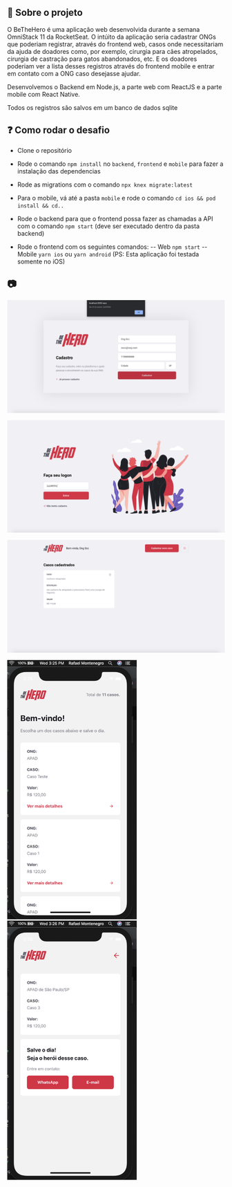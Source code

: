 ## :rocket: Sobre o projeto

O BeTheHero é uma aplicação web desenvolvida durante a semana OmniStack 11 da RocketSeat.
O intúito da aplicação seria cadastrar ONGs que poderiam registrar, através do frontend web, casos onde necessitariam da ajuda de doadores como, por exemplo, cirurgia para cães atropelados, cirurgia de castração para gatos abandonados, etc. E os doadores poderiam ver a lista desses registros através do frontend mobile e entrar em contato com a ONG caso desejasse ajudar.

Desenvolvemos o Backend em Node.js, a parte web com ReactJS e a parte mobile com React Native.

Todos os registros são salvos em um banco de dados sqlite

## :question: Como rodar o desafio

- Clone o repositório
- Rode o comando `npm install` no `backend`, `frontend` e `mobile` para fazer a instalação das dependencias
- Rode as migrations com o comando `npx knex migrate:latest`

- Para o mobile, vá até a pasta `mobile` e rode o comando `cd ios && pod install && cd..`

- Rode o backend para que o frontend possa fazer as chamadas a API com o comando `npm start` (deve ser executado dentro da pasta backend)

- Rode o frontend com os seguintes comandos:
-- Web `npm start`
-- Mobile `yarn ios` ou `yarn android` (PS: Esta aplicação foi testada somente no iOS)

## :camera:

![Web Register](./img/github/front1.png)

![Web Login](./img/github/front2.png)

![Web Dashboard](./img/github/front3.png)

<!-- ![Mobile Dashboard](./img/github/mobile1.png) -->
<img src="./img/github/mobile1.png" width="300" height="600" />

<!-- ![Mobile Case Detail](./img/github/mobile2.png) -->
<img src="./img/github/mobile2.png" width="300" height="600" />
